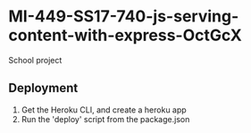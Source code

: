 # MI-449-SS17-740-js-serving-content-with-express-OctGcX
School project

## Deployment
1. Get the Heroku CLI, and create a heroku app
1. Run the 'deploy' script from the package.json
